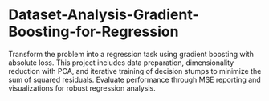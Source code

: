 # Dataset-Analysis-Gradient-Boosting-for-Regression
Transform the problem into a regression task using gradient boosting with absolute loss. This project includes data preparation, dimensionality reduction with PCA, and iterative training of decision stumps to minimize the sum of squared residuals. Evaluate performance through MSE reporting and visualizations for robust regression analysis.

